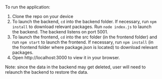 To run the application:

1. Clone the repo on your device
2. To launch the backend, `cd` into the backend folder. If necessary, run `npm install` to download relevant packages. Run `node index.js` to launch the backend. The backend listens on port 5001.
3. To launch the frontend, `cd` into the src folder (in the frontend folder) and run `npm start` to launch the frontend. If necessary, run `npm install` (in the frontend folder where package.json is located) to download relevant packages.
4. Open http://localhost:3000 to view it in your browser.

Note: since the data in the backend may get deleted, user will need to relaunch the backend to restore the data.

